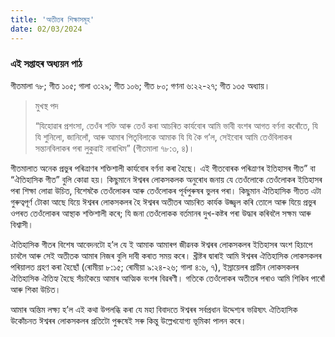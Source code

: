 ```yaml
---
title: 'অতীতৰ শিক্ষাসমূহ'
date: 02/03/2024
---
```


### এই সপ্তাহৰ অধ্যয়ন পাঠ
গীতমালা ৭৮; গীত ১০৫; গালা ৩:২৯; গীত ১০৬; গীত ৮০; গণনা ৬:২২-২৭; গীত ১৩৫ অধ্যায়।

> <p>মুখস্থ পদ</p>
> “যিহোৱাৰ প্ৰশংসা, তেওঁৰ শক্তি আৰু তেওঁ কৰা আচৰিত কাৰ্যবোৰ আমি ভাবী বংশৰ আগত বৰ্ণনা কৰোঁতে, যি যি শুনিলো, জানিলোঁ, আৰু আমাৰ পিতৃবিলাকে আমাক যি যি কৈ গ’ল, সেইবোৰ আমি তেওঁবিলাকৰ সন্তানবিলাকৰ পৰা লুকুৱাই নাৰাখিম” (গীতমালা ৭৮:৩, ৪)।

গীতমালাত অনেক প্ৰভুৰ পৰিত্ৰাণৰ শক্তিশালী কাৰ্যবোৰ বৰ্ণনা কৰা হৈছে। এই গীতবোৰক পৰিত্ৰাণৰ ইতিহাসৰ গীত” বা “ঐতিহাসিক গীত” বুলি কোৱা হয়। কিছুমানে ঈশ্বৰৰ লোকসকলক অনুৰোধ জনায় যে তেওঁলোকে তেওঁলোকৰ ইতিহাসৰ পৰা শিক্ষা লোৱা উচিত, বিশেষকৈ তেওঁলোকৰ আৰু তেওঁলোকৰ পূৰ্বপুৰুষৰ ভুলৰ পৰা। কিছুমান ঐতিহাসিক গীতত এটা গুৰুত্বপূৰ্ণ টোকা আছে যিয়ে ঈশ্বৰৰ লোকসকলৰ হৈ ঈশ্বৰৰ অতীতৰ আচৰিত কাৰ্যক উজ্জ্বল কৰি তোলে আৰু যিয়ে প্ৰভুৰ ওপৰত তেওঁলোকৰ আস্থাক শক্তিশালী কৰে; যি জনা তেওঁলোকক বৰ্তমানৰ দুখ-কষ্টৰ পৰা উদ্ধাৰ কৰিবলৈ সক্ষম আৰু বিশ্বাসী।

ঐতিহাসিক গীতৰ বিশেষ আবেদনটো হ’ল যে ই আমাক আমাৰপ জীৱনক ঈশ্বৰৰ লোকসকলৰ ইতিহাসৰ অংশ হিচাপে চাবলৈ আৰু সেই অতীতক আমাৰ নিজৰ বুলি দাবী কৰাত সময় কৰে। খ্ৰীষ্টৰ দ্বাৰাই আমি ঈশ্বৰৰ ঐতিহাসিক লোকসকলৰ পৰিয়ালত গ্ৰহণ কৰা হৈছোঁ (ৰোমীয়া ৮:১৫; ৰোমীয়া ৯:২৪-২৬; গালা ৪:৬, ৭), ইস্ৰায়েলৰ প্ৰাচীন লোকসকলৰ ঐতিহাসিক ঐতিহ্য হৈছে সঁচাকৈয়ে আমাৰ আত্মিক বংশৰ বিৱৰণী। গতিকে তেওঁলোকৰ অতীতৰ পৰাও আমি শিকিব পাৰোঁ আৰু শিকা উচিত।

আমাৰ অন্তিম লক্ষ্য হ’ল এই কথা উপলব্ধি কৰা যে মহা বিবাদতে ঈশ্বৰৰ সৰ্বপ্ৰধান উদ্দেশ্যৰ ভৱিষ্যৎ ঐতিহাসিক উকোঁচনত ঈশ্বৰৰ লোকসকলৰ প্ৰতিটো পুৰুষেই সৰু কিন্তু উল্লেখযোগ্য ভূমিকা পালন কৰে।